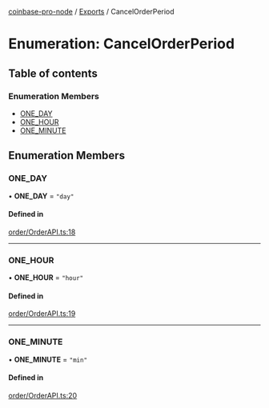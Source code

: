 [coinbase-pro-node](../README.md) / [Exports](../modules.md) / CancelOrderPeriod

# Enumeration: CancelOrderPeriod

## Table of contents

### Enumeration Members

- [ONE_DAY](CancelOrderPeriod.md#one_day)
- [ONE_HOUR](CancelOrderPeriod.md#one_hour)
- [ONE_MINUTE](CancelOrderPeriod.md#one_minute)

## Enumeration Members

### ONE_DAY

• **ONE_DAY** = `"day"`

#### Defined in

[order/OrderAPI.ts:18](https://github.com/bennycode/coinbase-pro-node/blob/dacd532/src/order/OrderAPI.ts#L18)

---

### ONE_HOUR

• **ONE_HOUR** = `"hour"`

#### Defined in

[order/OrderAPI.ts:19](https://github.com/bennycode/coinbase-pro-node/blob/dacd532/src/order/OrderAPI.ts#L19)

---

### ONE_MINUTE

• **ONE_MINUTE** = `"min"`

#### Defined in

[order/OrderAPI.ts:20](https://github.com/bennycode/coinbase-pro-node/blob/dacd532/src/order/OrderAPI.ts#L20)
